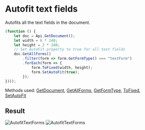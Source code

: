 # Autofit text fields

Autofits all the text fields in the document.

```ts
(function () {
    let doc = Api.GetDocument();
    let width = 6 * 240;
    let height = 2 * 240;
    // Set AutoFit property to true for all text fields
    doc.GetAllForms()
        .filter(form => form.GetFormType() === "textForm")
        .forEach(form => {
            form.ToFixed(width, height);
            form.SetAutoFit(true);
        });
})();
```

Methods used: [GetDocument](/docs/office-api/usage-api/text-document-api/Api/Methods/GetDocument.md), [GetAllForms](/docs/office-api/usage-api/form-api/ApiDocument/Methods/GetAllForms.md), [GetFormType](/docs/office-api/usage-api/form-api/ApiFormBase/Methods/GetFormType.md), [ToFixed](/docs/office-api/usage-api/form-api/ApiTextForm/Methods/ToFixed.md), [SetAutoFit](/docs/office-api/usage-api/form-api/ApiTextForm/Methods/SetAutoFit.md)

## Result

![AutofitTextForms](/assets/images/plugins/autofit-text-fields.png#gh-light-mode-only)
![AutofitTextForms](/assets/images/plugins/autofit-text-fields.dark.png#gh-dark-mode-only)